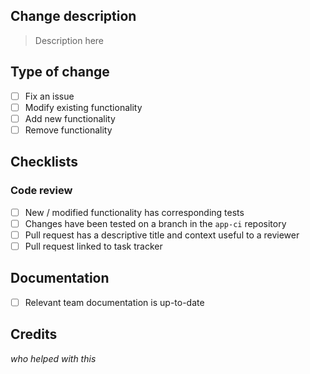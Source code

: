 ## Change description

> Description here

## Type of change

- [ ] Fix an issue
- [ ] Modify existing functionality
- [ ] Add new functionality
- [ ] Remove functionality

## Checklists

### Code review

- [ ] New / modified functionality has corresponding tests
- [ ] Changes have been tested on a branch in the `app-ci` repository
- [ ] Pull request has a descriptive title and context useful to a reviewer
- [ ] Pull request linked to task tracker

## Documentation

- [ ] Relevant team documentation is up-to-date

## Credits

_who helped with this_
